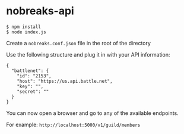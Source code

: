 # nobreaks-api

```
$ npm install
$ node index.js
```

Create a `nobreaks.conf.json` file in the root of the directory

Use the following structure and plug it in with your API information:

``` 
{
  "battlenet": {
    "id": "2153",
    "host": "https://us.api.battle.net",
    "key": "",
    "secret": ""
  }
}
```


You can now open a browser and go to any of the available endpoints.

For example: `http://localhost:5000/v1/guild/members`

